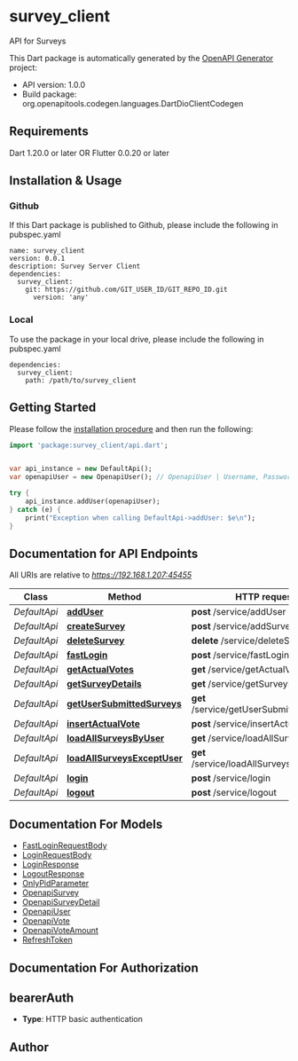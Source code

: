 # survey_client
API for Surveys

This Dart package is automatically generated by the [OpenAPI Generator](https://openapi-generator.tech) project:

- API version: 1.0.0
- Build package: org.openapitools.codegen.languages.DartDioClientCodegen

## Requirements

Dart 1.20.0 or later OR Flutter 0.0.20 or later

## Installation & Usage

### Github
If this Dart package is published to Github, please include the following in pubspec.yaml
```
name: survey_client
version: 0.0.1
description: Survey Server Client
dependencies:
  survey_client:
    git: https://github.com/GIT_USER_ID/GIT_REPO_ID.git
      version: 'any'
```

### Local
To use the package in your local drive, please include the following in pubspec.yaml
```
dependencies:
  survey_client:
    path: /path/to/survey_client
```

## Getting Started

Please follow the [installation procedure](#installation--usage) and then run the following:

```dart
import 'package:survey_client/api.dart';


var api_instance = new DefaultApi();
var openapiUser = new OpenapiUser(); // OpenapiUser | Username, Password and RoleID

try {
    api_instance.addUser(openapiUser);
} catch (e) {
    print("Exception when calling DefaultApi->addUser: $e\n");
}

```

## Documentation for API Endpoints

All URIs are relative to *https://192.168.1.207:45455*

Class | Method | HTTP request | Description
------------ | ------------- | ------------- | -------------
*DefaultApi* | [**addUser**](doc\/DefaultApi.md#adduser) | **post** /service/addUser | 
*DefaultApi* | [**createSurvey**](doc\/DefaultApi.md#createsurvey) | **post** /service/addSurveyEntity | 
*DefaultApi* | [**deleteSurvey**](doc\/DefaultApi.md#deletesurvey) | **delete** /service/deleteSurvey | 
*DefaultApi* | [**fastLogin**](doc\/DefaultApi.md#fastlogin) | **post** /service/fastLogin | 
*DefaultApi* | [**getActualVotes**](doc\/DefaultApi.md#getactualvotes) | **get** /service/getActualVotes | 
*DefaultApi* | [**getSurveyDetails**](doc\/DefaultApi.md#getsurveydetails) | **get** /service/getSurveyDetails | 
*DefaultApi* | [**getUserSubmittedSurveys**](doc\/DefaultApi.md#getusersubmittedsurveys) | **get** /service/getUserSubmittedSurveys | 
*DefaultApi* | [**insertActualVote**](doc\/DefaultApi.md#insertactualvote) | **post** /service/insertActualVote | 
*DefaultApi* | [**loadAllSurveysByUser**](doc\/DefaultApi.md#loadallsurveysbyuser) | **get** /service/loadAllSurveysByUser | 
*DefaultApi* | [**loadAllSurveysExceptUser**](doc\/DefaultApi.md#loadallsurveysexceptuser) | **get** /service/loadAllSurveysExceptUser | 
*DefaultApi* | [**login**](doc\/DefaultApi.md#login) | **post** /service/login | 
*DefaultApi* | [**logout**](doc\/DefaultApi.md#logout) | **post** /service/logout | 


## Documentation For Models

 - [FastLoginRequestBody](doc\/FastLoginRequestBody.md)
 - [LoginRequestBody](doc\/LoginRequestBody.md)
 - [LoginResponse](doc\/LoginResponse.md)
 - [LogoutResponse](doc\/LogoutResponse.md)
 - [OnlyPidParameter](doc\/OnlyPidParameter.md)
 - [OpenapiSurvey](doc\/OpenapiSurvey.md)
 - [OpenapiSurveyDetail](doc\/OpenapiSurveyDetail.md)
 - [OpenapiUser](doc\/OpenapiUser.md)
 - [OpenapiVote](doc\/OpenapiVote.md)
 - [OpenapiVoteAmount](doc\/OpenapiVoteAmount.md)
 - [RefreshToken](doc\/RefreshToken.md)


## Documentation For Authorization


## bearerAuth

- **Type**: HTTP basic authentication


## Author




